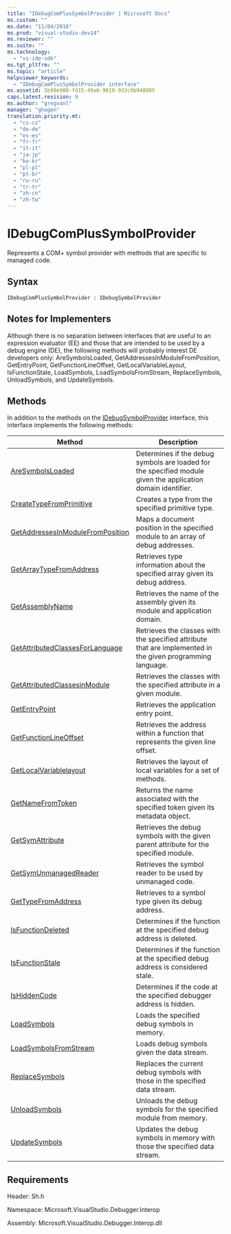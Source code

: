 ```yaml
---
title: "IDebugComPlusSymbolProvider | Microsoft Docs"
ms.custom: ""
ms.date: "11/04/2016"
ms.prod: "visual-studio-dev14"
ms.reviewer: ""
ms.suite: ""
ms.technology: 
  - "vs-ide-sdk"
ms.tgt_pltfrm: ""
ms.topic: "article"
helpviewer_keywords: 
  - "IDebugComPlusSymbolProvider interface"
ms.assetid: 5b98e908-fd15-49a6-9010-933c9b948085
caps.latest.revision: 9
ms.author: "gregvanl"
manager: "ghogen"
translation.priority.mt: 
  - "cs-cz"
  - "de-de"
  - "es-es"
  - "fr-fr"
  - "it-it"
  - "ja-jp"
  - "ko-kr"
  - "pl-pl"
  - "pt-br"
  - "ru-ru"
  - "tr-tr"
  - "zh-cn"
  - "zh-tw"
---
```

# IDebugComPlusSymbolProvider
Represents a COM+ symbol provider with methods that are specific to managed code.  
  
## Syntax  
  
```  
IDebugComPlusSymbolProvider : IDebugSymbolProvider  
```  
  
## Notes for Implementers  
 Although there is no separation between interfaces that are useful to an expression evaluator (EE) and those that are intended to be used by a debug engine (DE), the following methods will probably interest DE developers only: AreSymbolsLoaded, GetAddressesInModuleFromPosition, GetEntryPoint, GetFunctionLineOffset, GetLocalVariableLayout, IsFunctionStale, LoadSymbols, LoadSymbolsFromStream, ReplaceSymbols, UnloadSymbols, and UpdateSymbols.  
  
## Methods  
 In addition to the methods on the [IDebugSymbolProvider](../../../extensibility/debugger/reference/idebugsymbolprovider.md) interface, this interface implements the following methods:  
  
|Method|Description|  
|------------|-----------------|  
|[AreSymbolsLoaded](../../../extensibility/debugger/reference/idebugcomplussymbolprovider-aresymbolsloaded.md)|Determines if the debug symbols are loaded for the specified module given the application domain identifier.|  
|[CreateTypeFromPrimitive](../../../extensibility/debugger/reference/idebugcomplussymbolprovider-createtypefromprimitive.md)|Creates a type from the specified primitive type.|  
|[GetAddressesInModuleFromPosition](../../../extensibility/debugger/reference/idebugcomplussymbolprovider-getaddressesinmodulefromposition.md)|Maps a document position in the specified module to an array of debug addresses.|  
|[GetArrayTypeFromAddress](../../../extensibility/debugger/reference/idebugcomplussymbolprovider-getarraytypefromaddress.md)|Retrieves type information about the specified array given its debug address.|  
|[GetAssemblyName](../../../extensibility/debugger/reference/idebugcomplussymbolprovider-getassemblyname.md)|Retrieves the name of the assembly given its module and application domain.|  
|[GetAttributedClassesForLanguage](../../../extensibility/debugger/reference/idebugcomplussymbolprovider-getattributedclassesforlanguage.md)|Retrieves the classes with the specified attribute that are implemented in the given programming language.|  
|[GetAttributedClassesinModule](../../../extensibility/debugger/reference/idebugcomplussymbolprovider-getattributedclassesinmodule.md)|Retrieves the classes with the specified attribute in a given module.|  
|[GetEntryPoint](../../../extensibility/debugger/reference/idebugcomplussymbolprovider-getentrypoint.md)|Retrieves the application entry point.|  
|[GetFunctionLineOffset](../../../extensibility/debugger/reference/idebugcomplussymbolprovider-getfunctionlineoffset.md)|Retrieves the address within a function that represents the given line offset.|  
|[GetLocalVariablelayout](../../../extensibility/debugger/reference/idebugcomplussymbolprovider-getlocalvariablelayout.md)|Retrieves the layout of local variables for a set of methods.|  
|[GetNameFromToken](../../../extensibility/debugger/reference/idebugcomplussymbolprovider-getnamefromtoken.md)|Returns the name associated with the specified token given its metadata object.|  
|[GetSymAttribute](../../../extensibility/debugger/reference/idebugcomplussymbolprovider-getsymattribute.md)|Retrieves the debug symbols with the given parent attribute for the specified module.|  
|[GetSymUnmanagedReader](../../../extensibility/debugger/reference/idebugcomplussymbolprovider-getsymunmanagedreader.md)|Retrieves the symbol reader to be used by unmanaged code.|  
|[GetTypeFromAddress](../../../extensibility/debugger/reference/idebugcomplussymbolprovider-gettypefromaddress.md)|Retrieves to a symbol type given its debug address.|  
|[IsFunctionDeleted](../../../extensibility/debugger/reference/idebugcomplussymbolprovider-isfunctiondeleted.md)|Determines if the function at the specified debug address is deleted.|  
|[IsFunctionStale](../../../extensibility/debugger/reference/idebugcomplussymbolprovider-isfunctionstale.md)|Determines if the function at the specified debug address is considered stale.|  
|[IsHiddenCode](../../../extensibility/debugger/reference/idebugcomplussymbolprovider-ishiddencode.md)|Determines if the code at the specified debugger address is hidden.|  
|[LoadSymbols](../../../extensibility/debugger/reference/idebugcomplussymbolprovider-loadsymbols.md)|Loads the specified debug symbols in memory.|  
|[LoadSymbolsFromStream](../../../extensibility/debugger/reference/idebugcomplussymbolprovider-loadsymbolsfromstream.md)|Loads debug symbols given the data stream.|  
|[ReplaceSymbols](../../../extensibility/debugger/reference/idebugcomplussymbolprovider-replacesymbols.md)|Replaces the current debug symbols with those in the specified data stream.|  
|[UnloadSymbols](../../../extensibility/debugger/reference/idebugcomplussymbolprovider-unloadsymbols.md)|Unloads the debug symbols for the specified module from memory.|  
|[UpdateSymbols](../../../extensibility/debugger/reference/idebugcomplussymbolprovider-updatesymbols.md)|Updates the debug symbols in memory with those the specified data stream.|  
  
## Requirements  
 Header: Sh.h  
  
 Namespace: Microsoft.VisualStudio.Debugger.Interop  
  
 Assembly: Microsoft.VisualStudio.Debugger.Interop.dll